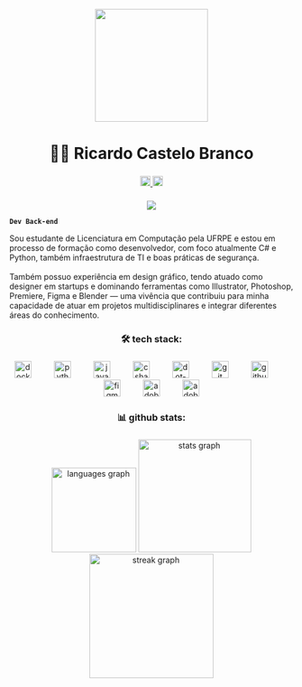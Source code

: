 <br clear="both">

<div align="center">
  <img height="200" src="https://i.gifer.com/3BBS.gif"  />
</div>

###

<h1 align="center">👨‍💻 Ricardo Castelo Branco</h1>

###

<div align="center">
  <a href="https://www.linkedin.com/in/ricardocastbr/" target="_blank">
    <img src="https://img.shields.io/static/v1?message=LinkedIn&logo=linkedin&label=&color=0077B5&logoColor=white&labelColor=&style=plastic" height="18" alt="linkedin logo"  />
  </a>
  <a href="https://www.instagram.com/ricardo_castbr/" target="_blank">
    <img src="https://img.shields.io/static/v1?message=Instagram&logo=instagram&label=&color=E4405F&logoColor=white&labelColor=&style=plastic" height="18" alt="instagram logo"  />
  </a>
</div>

###

<div align="center">
  <img src="https://visitor-badge.laobi.icu/badge?page_id=ricardocastbr.ricardocastbr&"  />
</div>

**`Dev Back-end`**
<p align="left">Sou estudante de Licenciatura em Computação pela UFRPE e estou em processo de formação como desenvolvedor, com foco atualmente C# e Python, também infraestrutura de TI e boas práticas de segurança. <br><br>Também possuo experiência em design gráfico, tendo atuado como designer em startups e dominando ferramentas como Illustrator, Photoshop, Premiere, Figma e Blender — uma vivência que contribuiu para minha capacidade de atuar em projetos multidisciplinares e integrar diferentes áreas do conhecimento.</p>

###

<h3 align="center">🛠 tech stack:</h3>

###

<div align="center">
  <img src="https://skillicons.dev/icons?i=docker" height="30" alt="docker logo"  />
  <img width="32" />
  <img src="https://skillicons.dev/icons?i=py" height="30" alt="python logo"  />
  <img width="32" />
  <img src="https://skillicons.dev/icons?i=java" height="30" alt="java logo"  />
  <img width="32" />
  <img src="https://skillicons.dev/icons?i=cs" height="30" alt="csharp logo"  />
  <img width="32" />
  <img src="https://skillicons.dev/icons?i=dotnet" height="30" alt="dot-net logo"  />
  <img width="32" />
  <img src="https://skillicons.dev/icons?i=git" height="30" alt="git logo"  />
  <img width="32" />
  <img src="https://skillicons.dev/icons?i=github" height="30" alt="github logo"  />
  <img width="32" />
  <img src="https://skillicons.dev/icons?i=figma" height="30" alt="figma logo"  />
  <img width="32" />
  <img src="https://skillicons.dev/icons?i=ai" height="30" alt="adobeillustrator logo"  />
  <img width="32" />
  <img src="https://skillicons.dev/icons?i=ps" height="30" alt="adobephotoshop logo"  />
</div>

###

<h3 align="center">📊 github stats:</h3>

###

<div align="center">
  <img src="https://github-readme-stats.vercel.app/api/top-langs?username=ricardocastbr&locale=pt-br&hide_title=true&layout=compact&card_width=320&langs_count=5&theme=github_dark&hide_border=true&order=2" height="150" alt="languages graph"  />
  <img src="https://github-readme-stats.vercel.app/api?username=ricardocastbr&hide_title=false&hide_rank=false&show_icons=true&include_all_commits=true&count_private=true&disable_animations=false&theme=github_dark&locale=pt-br&hide_border=true&order=1&custom_title=Estat%C3%ADsticas" height="200" alt="stats graph"  />
  <img src="https://streak-stats.demolab.com?user=ricardocastbr&locale=pt-br&mode=daily&theme=github_dark&hide_border=true&border_radius=5&order=3" height="220" alt="streak graph"  />
</div>

###
